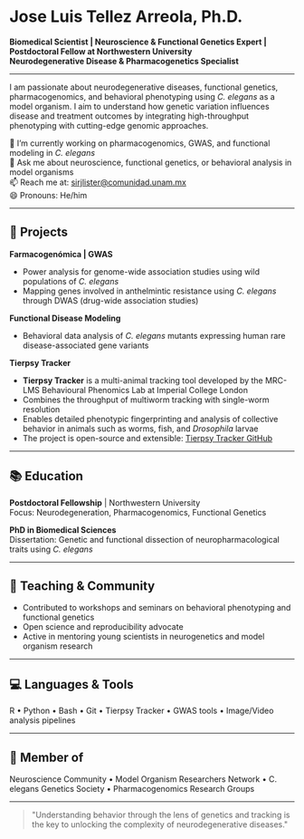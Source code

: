 # Jose Luis Tellez Arreola, Ph.D.

**Biomedical Scientist | Neuroscience & Functional Genetics Expert | Postdoctoral Fellow at Northwestern University**  
**Neurodegenerative Disease & Pharmacogenetics Specialist**

---

I am passionate about neurodegenerative diseases, functional genetics, pharmacogenomics, and behavioral phenotyping using *C. elegans* as a model organism. I aim to understand how genetic variation influences disease and treatment outcomes by integrating high-throughput phenotyping with cutting-edge genomic approaches.

🔬 I’m currently working on pharmacogenomics, GWAS, and functional modeling in *C. elegans*  
🧠 Ask me about neuroscience, functional genetics, or behavioral analysis in model organisms  
📫 Reach me at: sirjlister@comunidad.unam.mx  
😄 Pronouns: He/him

---

## 🧬 Projects

**Farmacogenómica | GWAS**  
- Power analysis for genome-wide association studies using wild populations of *C. elegans*  
- Mapping genes involved in anthelmintic resistance using *C. elegans* through DWAS (drug-wide association studies)

**Functional Disease Modeling**  
- Behavioral data analysis of *C. elegans* mutants expressing human rare disease-associated gene variants

**Tierpsy Tracker**  
- **Tierpsy Tracker** is a multi-animal tracking tool developed by the MRC-LMS Behavioural Phenomics Lab at Imperial College London  
- Combines the throughput of multiworm tracking with single-worm resolution  
- Enables detailed phenotypic fingerprinting and analysis of collective behavior in animals such as worms, fish, and *Drosophila* larvae  
- The project is open-source and extensible: [Tierpsy Tracker GitHub](https://github.com/Tierpsy/tierpsy-tracker)

---

## 📚 Education

**Postdoctoral Fellowship** | Northwestern University  
Focus: Neurodegeneration, Pharmacogenomics, Functional Genetics

**PhD in Biomedical Sciences**  
Dissertation: Genetic and functional dissection of neuropharmacological traits using *C. elegans*

---

## 🧪 Teaching & Community

- Contributed to workshops and seminars on behavioral phenotyping and functional genetics  
- Open science and reproducibility advocate  
- Active in mentoring young scientists in neurogenetics and model organism research

---

## 💻 Languages & Tools

R • Python • Bash • Git • Tierpsy Tracker • GWAS tools • Image/Video analysis pipelines

---

## 🧠 Member of

Neuroscience Community • Model Organism Researchers Network • C. elegans Genetics Society • Pharmacogenomics Research Groups

---

> "Understanding behavior through the lens of genetics and tracking is the key to unlocking the complexity of neurodegenerative diseases."
